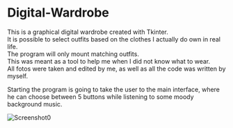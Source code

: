 # Digital-Wardrobe
<p>This is a graphical digital wardrobe created with Tkinter.<br>
It is possible to select outfits based on the clothes I actually do own in real life.<br>
The program will only mount matching outfits.<br>
This was meant as a tool to help me when I did not know what to wear.<br>
All fotos were taken and edited by me, as well as all the code was written by myself.</p>

Starting the program is going to take the user to the main interface, where he can choose between 5 buttons while listening to some moody background music.

![Screenshot0](https://user-images.githubusercontent.com/53007033/126713530-84b8373d-bb3f-40ce-b57c-6634ac3a1efc.jpg)



